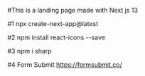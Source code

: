 #This is a landing page made with Next js 13

#1  npx create-next-app@latest

#2 npm install react-icons --save

#3 npm i sharp

#4 Form Submit
https://formsubmit.co/
